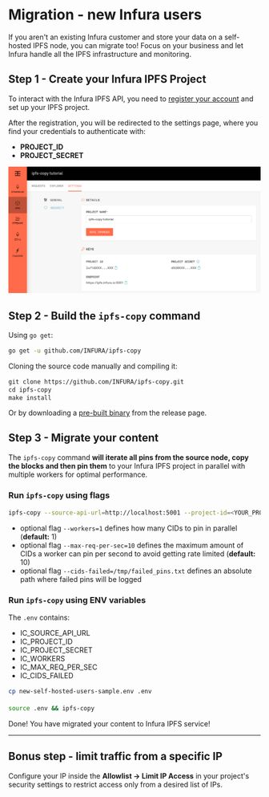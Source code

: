 # Migration - new Infura users
If you aren't an existing Infura customer and store your data on a self-hosted IPFS node, you can migrate too! Focus on your business and let Infura handle all the IPFS infrastructure and monitoring.

## Step 1 - Create your Infura IPFS Project
To interact with the Infura IPFS API, you need to [register your account](https://infura.io/register) and set up your IPFS project.

After the registration, you will be redirected to the settings page, where you find your credentials to authenticate with:
- **PROJECT_ID**
- **PROJECT_SECRET**

![ipfs-copy Infura credentials settings page](./ipfs-copy-tutorial-creds.png)

## Step 2 - Build the `ipfs-copy` command
Using `go get`:
```bash
go get -u github.com/INFURA/ipfs-copy
```

Cloning the source code manually and compiling it:
```
git clone https://github.com/INFURA/ipfs-copy.git
cd ipfs-copy
make install
```

Or by downloading a [pre-built binary](https://github.com/INFURA/ipfs-copy/releases/) from the release page.

## Step 3 - Migrate your content
The `ipfs-copy` command **will iterate all pins from the source node, copy the blocks and then pin them** to your Infura IPFS project in parallel with multiple workers for optimal performance.

### Run `ipfs-copy` using flags
```bash
ipfs-copy --source-api-url=http://localhost:5001 --project-id=<YOUR_PROJECT_ID> --project-secret=<YOUR_PROJECT_SECRET>
```
- optional flag `--workers=1` defines how many CIDs to pin in parallel (**default:** 1)
- optional flag `--max-req-per-sec=10` defines the maximum amount of CIDs a worker can pin per second to avoid getting rate limited (**default:** 10)
- optional flag `--cids-failed=/tmp/failed_pins.txt` defines an absolute path where failed pins will be logged

### Run `ipfs-copy` using ENV variables
The `.env` contains:
- IC_SOURCE_API_URL
- IC_PROJECT_ID
- IC_PROJECT_SECRET
- IC_WORKERS
- IC_MAX_REQ_PER_SEC
- IC_CIDS_FAILED

```bash
cp new-self-hosted-users-sample.env .env

source .env && ipfs-copy
```

Done! You have migrated your content to Infura IPFS service!

---
## Bonus step - limit traffic from a specific IP
Configure your IP inside the **Allowlist -> Limit IP Access** in your project's security settings to restrict access only from a desired list of IPs.
